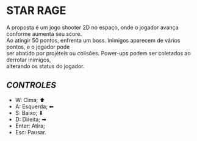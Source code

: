 # **STAR RAGE**

A proposta é um jogo shooter 2D no espaço, onde o jogador avança conforme aumenta seu score.<br>
Ao atingir 50 pontos, enfrenta um boss. Inimigos aparecem de vários pontos, e o jogador pode<br> 
ser abatido por projéteis ou colisões. Power-ups podem ser coletados ao derrotar inimigos,<br>
alterando os status do jogador.

## ***CONTROLES***

- W: Cima; ⬆︎ 
- A: Esquerda; ⬅︎ 
- S: Baixo; ⬇︎ 
- D: Direita; ➡︎ 
- Enter: Atira;
- Esc: Pausar.

